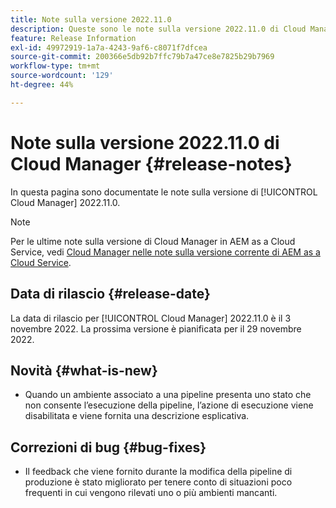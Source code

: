 ```yaml
---
title: Note sulla versione 2022.11.0
description: Queste sono le note sulla versione 2022.11.0 di Cloud Manager.
feature: Release Information
exl-id: 49972919-1a7a-4243-9af6-c8071f7dfcea
source-git-commit: 200366e5db92b7ffc79b7a47ce8e7825b29b7969
workflow-type: tm+mt
source-wordcount: '129'
ht-degree: 44%

---
```


# Note sulla versione 2022.11.0 di Cloud Manager {#release-notes}

In questa pagina sono documentate le note sulla versione di [!UICONTROL Cloud Manager] 2022.11.0.

>[!NOTE]
>
>Per le ultime note sulla versione di Cloud Manager in AEM as a Cloud Service, vedi [Cloud Manager nelle note sulla versione corrente di AEM as a Cloud Service](https://experienceleague.adobe.com/docs/experience-manager-cloud-service/content/implementing/using-cloud-manager/release-notes-cloud-manager/release-notes-cm-current.html?lang=it).

## Data di rilascio {#release-date}

La data di rilascio per [!UICONTROL Cloud Manager] 2022.11.0 è il 3 novembre 2022. La prossima versione è pianificata per il 29 novembre 2022.

## Novità {#what-is-new}

* Quando un ambiente associato a una pipeline presenta uno stato che non consente l’esecuzione della pipeline, l’azione di esecuzione viene disabilitata e viene fornita una descrizione esplicativa.

## Correzioni di bug {#bug-fixes}

* Il feedback che viene fornito durante la modifica della pipeline di produzione è stato migliorato per tenere conto di situazioni poco frequenti in cui vengono rilevati uno o più ambienti mancanti.
